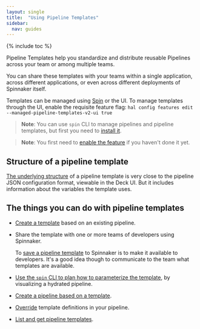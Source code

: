 ```yaml
---
layout: single
title:  "Using Pipeline Templates"
sidebar:
  nav: guides
---
```


{% include toc %}

Pipeline Templates help you standardize and distribute reusable Pipelines
across your team or among multiple teams.

You can share these templates with your teams within a single application,
across different applications, or even across different deployments of
Spinnaker itself.

Templates can be managed using [Spin](https://www.spinnaker.io/guides/spin/pipeline-templates/) or the UI. To manage templates through the UI, enable the requisite feature flag: `hal config features edit --managed-pipeline-templates-v2-ui true` 

> **Note**: You can use `spin` CLI to manage pipelines and pipeline templates,
> but first you need to [install it](/docs/v1/guides/spin/cli/).

> **Note**: You first need to [enable the feature](/docs/v1/guides/user/pipeline/pipeline-templates/enable/) if you haven't done it yet.

## Structure of a pipeline template

[The underlying structure](/reference/pipeline/templates/) of a pipeline template is very close to the pipeline
JSON configuration format, viewable in the Deck UI. But it includes information
about the variables the template uses.

## The things you can do with pipeline templates

* [Create a template](/docs/v1/guides/user/pipeline/pipeline-templates/create/) based
on an existing pipeline.

* Share the template with one or more teams of developers using Spinnaker.

  To [save a pipeline
  template](/docs/v1/guides/user/pipeline/pipeline-templates/create/#4-save-the-template)
  to Spinnaker is to make it available to developers. It's a good idea though
  to communicate to the team what templates are available.

* [Use the `spin` CLI to plan how to parameterize the
template](/docs/v1/guides/user/pipeline/pipeline-templates/plan/),
by visualizing a hydrated pipeline. 

* [Create a pipeline based on a
template](/docs/v1/guides/user/pipeline/pipeline-templates/instantiate/). 

* [Override](/docs/v1/guides/user/pipeline/pipeline-templates/override/) template definitions
in your pipeline.

* [List and get pipeline templates](/docs/v1/guides/spin/pipeline-templates/).
